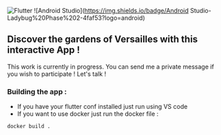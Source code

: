 ![Flutter](https://img.shields.io/badge/Flutter-3.27.0-1.0.pre.647-31b8f6?logo=flutter)
![Android Studio](https://img.shields.io/badge/Android Studio-Ladybug%20Phase%202-4faf53?logo=android)

## Discover the gardens of Versailles with this interactive App ! 

This work is currently in progress. You can send me a private message if you wish to participate ! Let's talk !

### Building the app :

- If you have your flutter conf installed just run using VS code
- If you want to use docker just run the docker file :

```
docker build .
```
